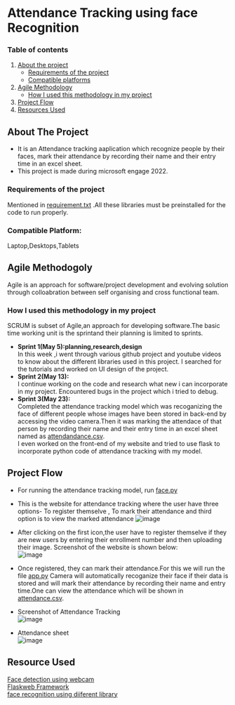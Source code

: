 # Attendance Tracking using face Recognition
### Table of contents <BR>
1. [About the project](https://github.com/ADHYA-MITTAL/face-recognition#about-the-project)<br>
    - [Requirements of the project](https://github.com/ADHYA-MITTAL/face-recognition#requirements-of-the-project)<br>
    - [Compatible platforms](https://github.com/ADHYA-MITTAL/face-recognition#compatible-platform)<br>  
2. [Agile Methodology](https://github.com/ADHYA-MITTAL/face-recognition/#agile-methodogoly)<br>
    - [How I used this methodology in my project](https://github.com/ADHYA-MITTAL/face-recognition#how-i-used-this-methodology-in-my-project)<br>
3. [Project Flow](https://github.com/ADHYA-MITTAL/face-recognition/#project-flow) <br>
4. [Resources Used](https://github.com/ADHYA-MITTAL/face-recognition/#resource-used)
  
## About The Project
- It is an Attendance tracking aaplication which recognize people by their faces, mark their attendance by recording their name and their entry time in an excel sheet.
- This project is made during microsoft engage 2022.<br>
### Requirements of the project
Mentioned in [requirement.txt](https://github.com/ADHYA-MITTAL/face-recognition/blob/main/requirement.txt) .All these libraries must be preinstalled for the code to run properly. <br>
### Compatible Platform:<br>
Laptop,Desktops,Tablets
## Agile Methodogoly
Agile is an approach for software/project development and evolving solution through colloabration between self organising and cross functional team.
### How I used this methodology in my project
 SCRUM is subset of Agile,an approach for developing software.The basic time working unit is the sprintand their planning is limited to sprints.
- **Sprint 1(May 5):planning,research,design**<br>
In this week ,i went through various github project and youtube videos to know about the different libraries used in this project. I searched for the tutorials and worked on UI design of the project.<br>
- **Sprint 2(May 13):**<br>
 I continue working on the code and research what new i can incorporate in my project. Encountered bugs in the project which i tried to debug.<br>
- **Sprint 3(May 23):**<br>
 Completed the attendance tracking model which was recoganizing the face of different people whose images have been stored in back-end by accessing the video camera.Then it was marking the attendace of that person by recording their name and their entry time in an excel sheet named as [attendandance.csv](https://github.com/ADHYA-MITTAL/face-recognition/blob/main/attendance.csv).<br>I even worked on the front-end of my website and tried to use flask to incorporate python code of attendance tracking with my model. 
## Project Flow
- For running the attendance tracking model, run [face.py](https://github.com/ADHYA-MITTAL/face-recognition/blob/main/face.py) 
- This is the website for attendance tracking where the user have three options- To register themselve , To mark their attendance and third option is to view the marked attendance
    ![image](https://user-images.githubusercontent.com/79329319/170869219-d317135c-ffe2-4c9f-bd16-c19edf2e47f4.png)

- After clicking on the first icon,the user have to register themselve if they are new users by entering their enrollment number and then uploading their image. Screenshot of the website is shown below:<br>
    ![image](https://user-images.githubusercontent.com/79329319/170869487-ec2c6c45-6b3f-4e0a-9996-d82606ce80e5.png)
- Once registered, they can mark their attendance.For this we will run the file [app.py](https://github.com/ADHYA-MITTAL/face-recognition/blob/main/app.py) Camera will automatically recoganize their face if their data is stored and will mark their attendance by recording their name and entry time.One can view the attendance which will be shown in [attendance.csv](https://github.com/ADHYA-MITTAL/face-recognition/blob/main/attendance.csv).
- Screenshot of Attendance Tracking<br>
    ![image](https://user-images.githubusercontent.com/79329319/170871101-26268822-0456-4166-939b-9526c5fc1603.png)
- Attendance sheet<br>
    ![image](https://user-images.githubusercontent.com/79329319/170871144-21c0bb49-2cc1-47b7-8bdb-c2d88a0a6f12.png)
    
## Resource Used
 [Face detection using webcam](https://realpython.com/face-detection-in-python-using-a-webcam/#pre-requisites)<br>
 [Flaskweb Framework](https://www.youtube.com/watch?v=Az1MH_e1hVA)<br>
 [face recognition using diiferent library](https://analyticsindiamag.com/a-complete-guide-on-building-a-face-attendance-system/)
